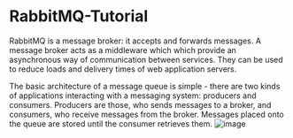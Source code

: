 # RabbitMQ-Tutorial

RabbitMQ is a message broker: it accepts and forwards messages. A message broker acts as a middleware which which provide an asynchronous way of communication between services. They can be used to reduce loads and delivery times of web application servers.

The basic architecture of a message queue is simple - there are two kinds of applications interacting with a messaging system: producers and consumers. Producers are those, who sends messages to a broker, and consumers, who receive messages from the broker. Messages placed onto the queue are stored until the consumer retrieves them.
![image](https://user-images.githubusercontent.com/82801063/175519231-58a4612d-9a96-460a-83e5-4fc1ed152056.png)
